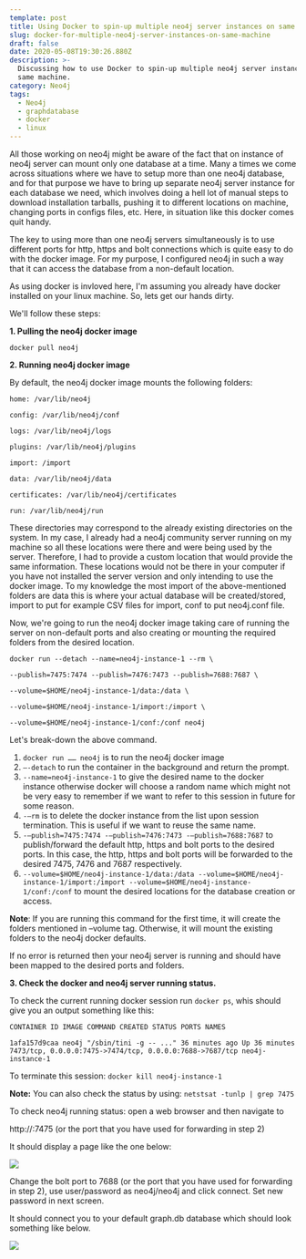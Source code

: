 ```yaml
---
template: post
title: Using Docker to spin-up multiple neo4j server instances on same machine
slug: docker-for-multiple-neo4j-server-instances-on-same-machine
draft: false
date: 2020-05-08T19:30:26.880Z
description: >-
  Discussing how to use Docker to spin-up multiple neo4j server instances on
  same machine.
category: Neo4j
tags:
  - Neo4j
  - graphdatabase
  - docker
  - linux
---
```

All those working on neo4j might be aware of the fact that on instance of neo4j server can mount only one database at a time. Many a times we come across situations where we have to setup more than one neo4j database, and for that purpose we have to bring up separate neo4j server instance for each database we need, which involves doing a hell lot of manual steps to download installation tarballs, pushing it to different locations on machine, changing ports in configs files, etc. Here, in situation like this docker comes quit handy.  

The key to using more than one neo4j servers simultaneously is to use different ports for http, https and bolt connections which is quite easy to do with the docker image. For my purpose, I configured neo4j in such a way that it can access the database from a non-default location. 

As using docker is invloved here, I'm assuming you already have docker installed on your linux machine. So, lets get our hands dirty. 

We'll follow these steps:

**1. Pulling the neo4j docker image**

`docker pull neo4j`

**2. Running neo4j docker image**

 By default, the neo4j docker image mounts the following folders:

`home: /var/lib/neo4j`

`config: /var/lib/neo4j/conf`

`logs: /var/lib/neo4j/logs`

`plugins: /var/lib/neo4j/plugins`

`import: /import`

`data: /var/lib/neo4j/data`

`certificates: /var/lib/neo4j/certificates`

`run: /var/lib/neo4j/run`

These directories may correspond to the already existing directories on the system. In my case, I already had a neo4j community server running on my machine so all these locations were there and were being used by the server. Therefore, I had to provide a custom location that would provide the same information. These locations would not be there in your computer if you have not installed the server version and only intending to use the docker image. To my knowledge the most import of the above-mentioned folders are data this is where your actual database will be created/stored, import to put for example CSV files for import, conf to put neo4j.conf file.

Now, we're going to run the neo4j docker image taking care of running the server on non-default ports and also creating or mounting the required folders from the desired location.

`docker run --detach --name=neo4j-instance-1 --rm \`

`--publish=7475:7474 --publish=7476:7473 --publish=7688:7687 \`

`--volume=$HOME/neo4j-instance-1/data:/data \`

`--volume=$HOME/neo4j-instance-1/import:/import \`

`--volume=$HOME/neo4j-instance-1/conf:/conf neo4j`

Let's break-down the above command.

1. `docker run …… neo4j` is to run the neo4j docker image
2. `–-detach` to run the container in the background and return the prompt.
3. `--name=neo4j-instance-1` to give the desired name to the docker instance otherwise docker will choose a random name which might not be very easy to remember if we want to refer to this session in future for some reason.
4. `-–rm` is to delete the docker instance from the list upon session termination. This is useful if we want to reuse the same name.
5. `-–publish=7475:7474 -–publish=7476:7473 -–publish=7688:7687` to publish/forward the default http, https and bolt ports to the desired ports. In this case, the http, https and bolt ports will be forwarded to the desired 7475, 7476 and 7687 respectively.
6. `--volume=$HOME/neo4j-instance-1/data:/data --volume=$HOME/neo4j-instance-1/import:/import --volume=$HOME/neo4j-instance-1/conf:/conf` to mount the desired locations for the database creation or access.

**Note**: If you are running this command for the first time, it will create the folders mentioned in –volume tag. Otherwise, it will mount the existing folders to the neo4j docker defaults.

If no error is returned then your neo4j server is running and should have been mapped to the desired ports and folders.

**3. Check the docker and neo4j server running status.**

To check the current running docker session run `docker ps`, whis should give you an output something like this:

`CONTAINER ID IMAGE COMMAND CREATED STATUS PORTS NAMES`

`1afa157d9caa neo4j "/sbin/tini -g -- ..." 36 minutes ago Up 36 minutes 7473/tcp, 0.0.0.0:7475->7474/tcp, 0.0.0.0:7688->7687/tcp neo4j-instance-1`

To terminate this session: `docker kill neo4j-instance-1`

**Note:** You can also check the status by using: `netstsat -tunlp | grep 7475` 

To check neo4j running status: open a web browser and then navigate to

http://<hostname-of-machine>:7475 (or the port that you have used for forwarding in step 2)

It should display a page like the one below:

![](/media/neo4j1.png)

Change the bolt port to 7688 (or the port that you have used for forwarding in step 2), use user/password as neo4j/neo4j and click connect. Set new password in next screen.

It should connect you to your default graph.db database which should look something like below.

![](/media/neo4j2.png)
